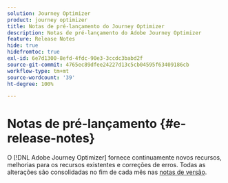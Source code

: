 ```yaml
---
solution: Journey Optimizer
product: journey optimizer
title: Notas de pré-lançamento do Journey Optimizer
description: Notas de pré-lançamento do Adobe Journey Optimizer
feature: Release Notes
hide: true
hidefromtoc: true
exl-id: 6e7d1300-8efd-4fdc-90e3-3ccdc3babd2f
source-git-commit: 4765ec89dfee24227d13c5cb04595f63409186cb
workflow-type: tm+mt
source-wordcount: '39'
ht-degree: 100%

---
```


# Notas de pré-lançamento {#e-release-notes}

O [!DNL Adobe Journey Optimizer] fornece continuamente novos recursos, melhorias para os recursos existentes e correções de erros. Todas as alterações são consolidadas no fim de cada mês nas [notas de versão](release-notes.md).

<!--
## September '25 pre-release notes {#25-9-rn}

**The pre-release notes below are subject to change without prior notice until the release availability date**. Links, screens and updated documentation are published in the release notes, at the release date.

See also [Adobe Experience Platform Pre-release notes](https://experienceleague.adobe.com/en/docs/experience-platform/release-notes/pre-release-notes){target="_blank"}.

**Release date**: September 23-24, 2025

### New capabilities {#sept-25-9-features}

<table>
<thead>
<tr>
<th><strong>Public API to retrieve journeys</strong><br/></th>
</tr>
</thead>
<tbody>
<tr>
<td>
<p>A new Journey Optimizer API is now available to retrieve journeys and their associated objects such as campaigns and surfaces.</p>
</td>
</tr>
</tbody>
</table>

<table>
<thead>
<tr>
<th><strong>Custom action monitoring and reporting</strong><br/></th>
</tr>
</thead>
<tbody>
<tr>
<td>
<p>Custom action monitoring and reporting is now available. This capability provides better visibility into journey health and execution, including lifecycle status and performance alerts. You can now quickly understand when, where, and why an anomalous situation is occurring in a custom action.</p>
</td>
</tr>
</tbody>
</table>


<table>
<thead>
<tr>
<th><strong>New source connectors for loyalty apps</strong><br/></th>
</tr>
</thead>
<tbody>
<tr>
<td>
<p>New source connectors are now available in Adobe Experience Platform for the Talon.One, Capillary, and Kobie loyalty apps. These connectors let you seamlessly stream loyalty data into Adobe Experience Platform and leverage these data in Journey Optimizer.</p>
</td>
</tr>
</tbody>
</table>

<table>
<thead>
<tr>
<th><strong>Journey Agent is here!</strong><br/></th>
</tr>
</thead>
<tbody>
<tr>
<td>
<p>AI Assistant now includes foundational Journey Agent skills for Journey Optimizer, enabling practitioners to analyze journeys through a natural language interface. With these new skills, users can analyze and create (coming soon) journeys to detect and resolve potential schedule or audience conflicts.</p>
</td>
</tr>
</tbody>
</table>

<table>
<thead>
<tr>
<th><strong>Journey Optimizer Experimentation Accelerator</strong><br/></th>
</tr>
</thead>
<tbody>
<tr>
<td>
<p>Journey Optimizer Experimentation Accelerator is an AI-first product designed to take your experimentation to the next level. Built for Adobe Journey Optimizer and Adobe Target users, it unifies experiment management, delivers AI-powered insights and opportunities, and introduces a new experimentation agent.</p>
<p>You can look forward to:</p>
<ul>
<li><strong>Unified Experiment Inventory:</strong> Quickly view, filter, and manage all experiments from Adobe Journey Optimizer and Adobe Target in one central workspace.</li>
<li><strong>AI Experiment Insights & Opportunities:</strong> Go beyond statistical readouts with GenAI-driven insights and recommendations. Each experiment now surfaces actionable opportunities, complete with supporting rationale, so teams can more confidently decide what to test next.</li>
<li><strong>Multi-Armed Bandit (MAB) Support in Journey Optimizer:</strong> Maximize impact while reducing wasted traffic with Multi-Armed Bandit experiments. Instead of splitting audiences evenly, MAB automatically allocates more visitors to the best-performing variations in real time so you can deliver better experiences to more customers while still learning what works.</li>
</ul>
</td>
</tr>
</tbody>
</table>

<table>
<thead>
<tr>
<th><strong>Landing page custom forms</strong><br/></th>
</tr>
</thead>
<tbody>
<tr>
<td>
<p>With [!DNL Journey Optimizer], you can now capture profile attributes though your landing pages.</p>
<p>Create, design and manage custom forms tailored to your needs based on a specific dataset. You can then leverage these forms in landing pages to add the profile attributes of your choice into the dataset defined for each form.</p>
<p>This capability is available in Limited Availability. Contact your Adobe representative to gain access.</p>
</td>
</tr>
</tbody>
</table>

<table>
<thead>
<tr>
<th><strong>Dark mode in the Email Designer</strong><br/></th>
</tr>
</thead>
<tbody>
<tr>
<td>
<p>The Journey Optimizer Email Designer now offers the ability to switch to dark mode view, where you can additionally define specific custom settings that will display only for recipients reading their emails in dark mode.</p>
<p>Note the following:</p>
<ul>
<li>The dark mode final rendering may vary and depends on the recipient's email client.</li>
<li>Not all email clients support custom dark mode. Moreover, some email clients only apply their own default dark mode for all emails that are received. In both cases, the custom settings that you defined in the Email Designer cannot be rendered.</li>
</ul>
<p><img src="assets/do-not-localize/dark-mode.gif"/></p>
<p>For more information, refer to the <a href="../email/dark-mode.md">detailed documentation</a></p>
 <p>Availability date: Sept 16, 2025</p>
</td>
</tr>
</tbody>
</table>

<table>
<thead>
<tr>
<th><strong>Journey path optimization</strong><br/></th>
</tr>
</thead>
<tbody>
<tr>
<td>
<p>Use the new Optimize node to target specific audiences or run A/B tests to determine the best path to meet your business-centric KPIs.</p>
<p>This tool allows you to test and vary, and customize communications, sequencing, and timing to best reach your customers.</p>
<p>This capability is available in Limited Availability. Contact your Adobe representative to gain access.</p>
<p><img src="assets/do-not-localize/optimize.gif"/></p>
<p>For more information, refer to the <a href="../building-journeys/optimize.md">detailed documentation</a></p>
<p>Availability date: Sept 4, 2025</p>
</td>
</tr>
</tbody>
</table>

<table>
<thead>
<tr>
<th><strong>Custom delegation method for subdomains</strong><br/></th>
</tr>
</thead>
<tbody>
<tr>
<td>
<p>In addition to the full delegation and the CNAME method, a new subdomain configuration method is now available: the Custom delegation method, which enables you to fully own controlling and maintaining all aspects of DNS that are required for delivering, rendering and tracking messages.</p>
<p>This capability is available in Limited Availability. Contact your Adobe representative to gain access.</p>
<p>For more information, refer to the <a href="../configuration/delegate-custom-subdomain.md">detailed documentation</a></p>
<p>Availability date: Sept 4, 2025</p>
</td>
</tr>
</tbody>
</table>

<table>
<thead>
<tr>
<th><strong>Use Adobe Experience Platform data for personalization and decisioning</strong><br/></th>
</tr>
</thead>
<tbody>
<tr>
<td>
<p>Previously released in public beta, this capability is now available to all environments in Limited Availability. With this release, the following enhancements have been introduced:</p>
<ul><li>Support for dataset lookup personalization in inbound channels.</li>
<li>The "datasetLookup" helper function can now be used within expression fragments. For now, this capability is available for a limited set of customers. To gain access, contact your Adobe representative.</li>
<li>An option in the dataset management interface now allows you to enable record-based datasets for lookup personalization, without having to perform an API call.</li>
<li>Enhanced monitoring to track data ingestion status and know when datasets are ready for lookup.</li>
<li>Updated usage guidelines and guardrails to ensure optimal performance and reliability.</li>
<li>Adobe Experience Platform Datasets can now be leveraged in Decisioning capping rules.</li></ul></p>
<p>For more information, refer to the <a href="../data/lookup-aep-data.md">detailed documentation</a></p>
<p>Availability date: Sept 1, 2025</p>
</td>
</tr>
</tbody>
</table>

### Improvements

- **Approval policy permissions**
  Added an option when creating or setting Approval Policy to prevent Journey/Campaign creators from approving their own objects.

- **New Journey Alerts**  
  New pre-configured alerts are available for journeys:  
  - Profile Discard Rate Exceeded: Ratio of profile discards to entered profiles over the last 5 mins exceeded threshold.  
  - Custom Action Error Rate Exceeded: Ratio of custom action errors to successful HTTP calls over the last 5 mins exceeded threshold.  
  - Profile Error Rate Exceeded: Ratio of profiles-in-error to entered profiles over the last 5 mins exceeded threshold.

- **Nested JSON body params now supported in custom authentication**  
  When configuring custom authentication for a custom action, nested JSON objects (e.g., sub-objects within `bodyParams`) are now supported.

- **Attach fragments to decision items**  
  Journey Optimizer now provides the ability to attach fragments to decision items which can be leveraged in code-based experience campaigns through decision policies.

- **Custom attributes support with One-click unsubscribe URL**  
  With Journey Optimizer, if you are managing consent outside of Adobe, you can set an external custom endpoint by defining your own one-click unsubscribe link in the email configuration. When your recipients click the unsubscribe link, Journey Optimizer appends some default profile-specific parameters to the consent update event. 

  To further personalize the unsubscribe email address, you can now define custom attributes that will be appended to the consent event. This capability has already been available for the custom one-click unsubscribe link since the August 25 release.

- ***mTLS Support for SMS Channel**
  When setting up a custom SMS provider, you now have the option to enable mutual TLS (mTLS) authentication, which requires both the client and the server to confirm each other's identities before a secure connection is established.

- **Model-based Schemas**  
  For a clearer and more intuitive experience, Relational Schemas are now referred to as Model-based Schemas in Orchestrated campaigns.

- **Dataset lookup support in journeys**  
  A new activity in journeys, **Dataset lookup**, allows you to dynamically retrieve data from Adobe Experience Platform record datasets during runtime. By leveraging this capability, you can access data that may not reside in the profile or event payload, ensuring your customer interactions are both relevant and timely.

- **Simulating content variations for all inbound channels**  
  Previously only available for the Email, SMS, and Push notification channels, simulating content variations now also applies to all inbound channels.

- **Webhook support for API triggered campaigns**  
  API triggered campaigns now support webhooks. Configure a webhook URL to receive real-time status updates for every message, improving observability and enabling seamless monitoring and automation.

- **Redirect Support in Journey Custom Actions**  
  Redirects (302) are now supported in Journey Custom Actions.

- **High throughput mode for API triggered email campaigns**  
  A new High throughput mode is now available in API triggered campaigns. This mode is designed for large-scale, real-time messaging (up to 5000 transactions per second) and provides higher availability with lower latency.  
  This capability is only available for the email channel, for organizations that have purchased the Adobe High throughput transactional messaging add-on offering. Contact your Adobe representative for more details.


- **Hourly reset capping frequency** - You can now apply capping on an hourly basis for channel rule sets. Previously available in Limited Availability, this capability is now available to all environments and allows you to choose 1 hour (previously 3 hours). [Read more](../conflict-prioritization/channel-capping.md). Availability date: September 17
-->